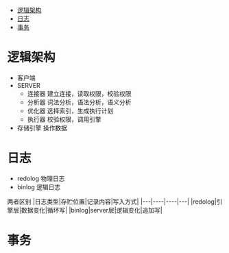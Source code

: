 * [逻辑架构](#逻辑架构)
* [日志](#日志)
* [事务](#事务)

# 逻辑架构 #
  - 客户端
  - SERVER
    - 连接器 建立连接，读取权限，校验权限
    - 分析器 词法分析，语法分析，语义分析
    - 优化器 选择索引，生成执行计划
    - 执行器 校验权限，调用引擎
  - 存储引擎 操作数据
  
# 日志 #
  - redolog 物理日志
  - binlog 逻辑日志

两者区别
|日志类型|存贮位置|记录内容|写入方式|
|---|----|----|---|
|redolog|引擎层|数据变化|循环写|
|binlog|server层|逻辑变化|追加写|
# 事务 #
